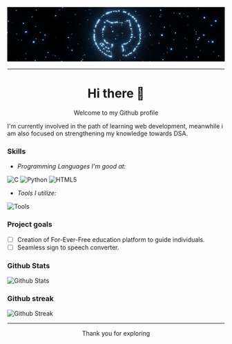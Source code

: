 <img src="logo1.png" alt="Github logo using Blender">

---
<h1 align=center>Hi there 👋</h1>

<p align=center>Welcome to my Github profile</p>

<!--
Here are some ideas to get you started:
- 🔭 I’m currently working on ...
- 🌱 I’m currently learning ...
- 👯 I’m looking to collaborate on ...
- 🤔 I’m looking for help with ...
- 💬 Ask me about ...
- 📫 How to reach me: ...
- 😄 Pronouns: ...
- ⚡ Fun fact: ...
-->

I'm currently involved in the path of learning web development, meanwhile i am also focused on strengthening my knowledge towards DSA.

### Skills
- *Programming Languages I'm good at:* <div>
<img src="https://img.shields.io/badge/c-%2300599C.svg?style=plastic&logo=c&logoColor=white" alt="C">
<img src="https://img.shields.io/badge/Python-%233776AB.svg?style=plastic&logo=python&logoColor=white" alt="Python">
<img src="https://img.shields.io/badge/html5-%23E34F26.svg?style=plastic&logo=html5&logoColor=white" alt="HTML5">
</div>

- *Tools I utilize:*

![Tools](https://skillicons.dev/icons?i=git,vscode,blender&theme=light)

### Project goals
- [ ] Creation of For-Ever-Free education platform to guide individuals.
- [ ] Seamless sign to speech converter.

### Github Stats

![Github Stats](https://github-readme-stats.vercel.app/api?username=karthi1048&theme=gotham&hide_border=false&include_all_commits=false&count_private=false&border_radius=10%&show_icons=true&card_width=495px&rank_icon=github)

### Github streak

![Github Streak](https://github-readme-streak-stats.herokuapp.com/?user=karthi1048&theme=gotham&hide_border=false&border_radius=2%)

---
<p align=center>Thank you for exploring</p>
